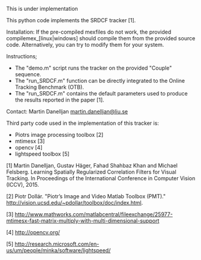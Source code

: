 This is under implementation

This python code implements the SRDCF tracker [1].

Installation:
If the pre-compiled mexfiles do not work, the provided compilemex_[linux|windows] should compile them from the provided source code. Alternatively, you can try to modify them for your system.

Instructions;
* The "demo.m" script runs the tracker on the provided "Couple" sequence.
* The "run_SRDCF.m" function can be directly integrated to the Online Tracking Benchmark (OTB).
* The "run_SRDCF.m" contains the default parameters used to produce the results reported in the paper [1].

Contact:
Martin Danelljan
martin.danelljan@liu.se

Third party code used in the implementation of this tracker is:
* Piotrs image processing toolbox [2]
* mtimesx [3]
* opencv [4]
* lightspeed toolbox [5]


[1] Martin Danelljan, Gustav Häger, Fahad Shahbaz Khan and Michael Felsberg.
	Learning Spatially Regularized Correlation Filters for Visual Tracking.
	In Proceedings of the International Conference in Computer Vision (ICCV), 2015.

[2] Piotr Dollár.
    "Piotr’s Image and Video Matlab Toolbox (PMT)."
    http://vision.ucsd.edu/~pdollar/toolbox/doc/index.html.

[3] http://www.mathworks.com/matlabcentral/fileexchange/25977-mtimesx-fast-matrix-multiply-with-multi-dimensional-support

[4] http://opencv.org/

[5] http://research.microsoft.com/en-us/um/people/minka/software/lightspeed/